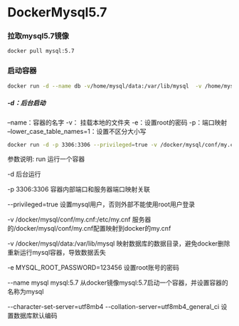 # **DockerMysql5.7**

### 拉取mysql5.7镜像

```bash
docker pull mysql:5.7
```

### 启动容器

```bash
docker run -d --name db -v/home/mysql/data:/var/lib/mysql  -v /home/mysql/conf:/etc/mysql/config.d -e MYSQL_ROOT_PASSWORD=485374 -p 3306:3306 mysql:5.7 --lower_case_table_names=1
```

##### -d：后台启动

–name：容器的名字
-v： 挂载本地的文件夹
-e：设置root的密码
-p：端口映射
–lower_case_table_names=1：设置不区分大小写

```bash
docker run -d -p 3306:3306 --privileged=true -v /docker/mysql/conf/my.cnf:/etc/my.cnf -v /docker/mysql/data:/var/lib/mysql -e MYSQL_ROOT_PASSWORD=48 --name mysql mysql:5.7 --character-set-server=utf8mb4 --collation-server=utf8mb4_general_ci
```

参数说明:
run 运行一个容器

-d 后台运行

-p 3306:3306 容器内部端口和服务器端口映射关联

--privileged=true 设置mysql用户，否则外部不能使用root用户登录

-v /docker/mysql/conf/my.cnf:/etc/my.cnf 服务器的/docker/mysql/conf/my.cnf配置映射到docker的my.cnf

-v /docker/mysql/data:/var/lib/mysql 映射数据库的数据目录，避免docker删除重新运行mysql容器，导致数据丢失

-e MYSQL_ROOT_PASSWORD=123456 设置root账号的密码

--name mysql mysql:5.7 从docker镜像mysql:5.7启动一个容器，并设置容器的名称为mysql

--character-set-server=utf8mb4 --collation-server=utf8mb4_general_ci 设置数据库默认编码